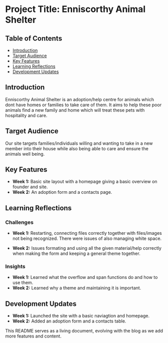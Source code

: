 # Project Title: Enniscorthy Animal Shelter

## Table of Contents
- [Introduction](#introduction)
- [Target Audience](#target-audience)
- [Key Features](#key-features)
- [Learning Reflections](#learning-reflections)
- [Development Updates](#development-updates)

## Introduction

Enniscorthy Animal Shelter is an adoption/help centre for animals which dont have homes or families to take care of them. It aims to help these poor animals find a new family and home which will treat these pets with hospitality and care.

## Target Audience
Our site targets families/individuals willing and wanting to take in a new member into their house while also being able to care and ensure the animals well being.

## Key Features
- **Week 1:** Basic site layout with a homepage giving a basic overview on founder and site.
- **Week 2:** An adoption form and a contacts page.

## Learning Reflections
### Challenges
- **Week 1:** Restarting, connecting files correctly together with files/images not being recognized. There were issues of also managing white space.

- **Week 2:** Issues formating and using all the given material/help correctly when making the form and keeping a general theme together.

### Insights
- **Week 1:** Learned what the overflow and span functions do and how to use them.
- **Week 2:** Learned why a theme and maintaining it is important.

## Development Updates
- **Week 1:**  Launched the site with a basic naviagtion and homepage.
- **Week 2:**  Added an adoption form and a contacts table.

This README serves as a living document, evolving with the blog as we add more features and content.
